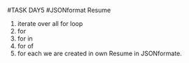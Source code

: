 #TASK DAY5
#JSONformat Resume
1. iterate over all for loop
2. for
3. for in
4. for of
5. for each
we are created in own Resume in JSONformate.
